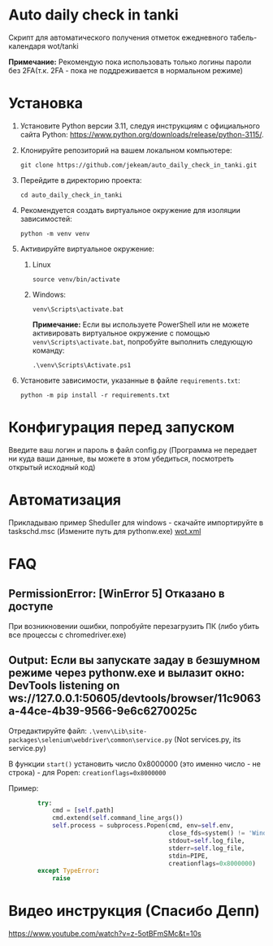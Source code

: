 # Auto daily check in tanki
Скрипт для автоматического получения отметок ежедневного табель-календаря wot/tanki

**Примечание:** Рекомендую пока использовать только логины пароли без 2FA(т.к. 2FA - пока не поддреживается в нормальном режиме)

# Установка
1. Установите Python версии 3.11, следуя инструкциям с официального сайта
   Python: https://www.python.org/downloads/release/python-3115/.

2. Клонируйте репозиторий на вашем локальном компьютере:
    ```shell
    git clone https://github.com/jekeam/auto_daily_check_in_tanki.git
    ```

3. Перейдите в директорию проекта:
    ```shell
    cd auto_daily_check_in_tanki
    ```

4. Рекомендуется создать виртуальное окружение для изоляции зависимостей:
    ```shell
    python -m venv venv
    ```

5. Активируйте виртуальное окружение:
    1. Linux
        ```shell
        source venv/bin/activate
        ```

    2. Windows:
        ```shell
        venv\Scripts\activate.bat
        ```
       **Примечание:** Если вы используете PowerShell или не можете активировать виртуальное окружение с помощью `venv\Scripts\activate.bat`,
       попробуйте выполнить следующую команду:
        ```shell
        .\venv\Scripts\Activate.ps1
        ```

6. Установите зависимости, указанные в файле `requirements.txt`:
    ```shell
    python -m pip install -r requirements.txt
    ```
   
# Конфигурация перед запуском
Введите ваш логин и пароль в файл config.py 
(Программа не передает ни куда ваши данные, вы можете в этом убедиться, посмотреть открытый исходный код)

# Автоматизация
Прикладываю пример Sheduller для  windows - скачайте импортируйте в taskschd.msc (Измените путь для pythonw.exe)
[wot.xml](https://github.com/jekeam/auto_daily_check_in_tanki/raw/master/wot.xml)

#  FAQ

## PermissionError: [WinError 5] Отказано в доступе
При возникновении ошибки, попробуйте перезагрузить ПК (либо убить все процессы c chromedriver.exe)

## Output: Если вы запускате задау в безшумном режиме через pythonw.exe и вылазит окно: DevTools listening on ws://127.0.0.1:50605/devtools/browser/11c9063a-44ce-4b39-9566-9e6c6270025c
Отредактируйте файл: ```.\venv\Lib\site-packages\selenium\webdriver\common\service.py``` (Not services.py, its service.py)

В функции ```start()``` установить число 0x8000000 (это именно число - не строка) - для Popen:
```creationflags=0x8000000```

Пример:
```python
        try:
            cmd = [self.path]
            cmd.extend(self.command_line_args())
            self.process = subprocess.Popen(cmd, env=self.env,
                                            close_fds=system() != 'Windows',
                                            stdout=self.log_file,
                                            stderr=self.log_file,
                                            stdin=PIPE,
                                            creationflags=0x8000000)
        except TypeError:
            raise
```

# Видео инструкция (Спасибо Депп)
https://www.youtube.com/watch?v=z-5otBFmSMc&t=10s


